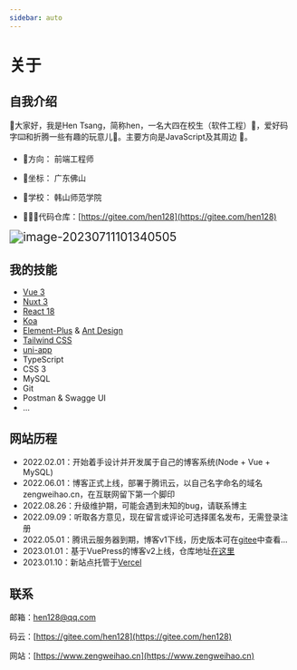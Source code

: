 ```yaml
---
sidebar: auto
---
```


# 关于

## 自我介绍

👋大家好，我是Hen Tsang，简称hen，一名大四在校生（软件工程）🧩，爱好码字⌨️和折腾一些有趣的玩意儿🤣。主要方向是JavaScript及其周边 🔧。

- 🧭方向： 前端工程师

- 🎈坐标： 广东佛山

- 🏫学校： 韩山师范学院

- 🧑🏻‍💻代码仓库：[https://gitee.com/hen128](https://gitee.com/hen128)

<img src="https://cloud.zengweihao.cn/typora/2023-07-11/20230711101340.png" alt="image-20230711101340505" style="zoom:150%;" />

## 我的技能

- [Vue 3](https://cn.vuejs.org)
- [Nuxt 3](https://nuxt.com)
- [React 18](https://react.docschina.org)
- [Koa](https://koajs.com)
- [Element-Plus](https://cn.element-plus.org/zh-CN/) & [Ant Design ](https://ant.design/index-cn/)
- [Tailwind CSS](https://www.tailwindcss.cn)
- [uni-app](https://uniapp.dcloud.io/quickstart)
- TypeScript
- CSS 3
- MySQL
- Git
- Postman & Swagge UI
- ...


## 网站历程

- 2022.02.01：开始着手设计并开发属于自己的博客系统(Node + Vue + MySQL)
- 2022.06.01：博客正式上线，部署于腾讯云，以自己名字命名的域名 zengweihao.cn，在互联网留下第一个脚印 
- 2022.08.26：升级维护期，可能会遇到未知的bug，请联系博主
- 2022.09.09：听取各方意见，现在留言或评论可选择匿名发布，无需登录注册
- 2022.05.01：腾讯云服务器到期，博客v1下线，历史版本可在[gitee](https://gitee.com/hen128/blog)中查看...
- 2023.01.01：基于VuePress的博客v2上线，仓库地址[在这里](https://gitee.com/hen128/hen128)
- 2023.01.10：新站点托管于[Vercel](https://vercel.com)


## 联系

邮箱：hen128@qq.com

码云：[https://gitee.com/hen128](https://gitee.com/hen128)

网站：[https://www.zengweihao.cn](https://www.zengweihao.cn)